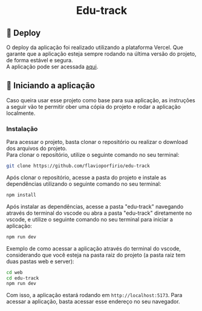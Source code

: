 <h1 align="center">Edu-track</h1>

## 🚀 Deploy <a name = "deployment_pt"></a>

O deploy da aplicação foi realizado utilizando a plataforma Vercel. Que garante que a aplicação esteja sempre rodando na última versão do projeto, de forma estável e segura.<br>
A aplicação pode ser acessada [aqui](https://edutrack-v1.vercel.app).

## 🏁 Iniciando a aplicação <a name = "getting_started_pt"></a>

Caso queira usar esse projeto como base para sua aplicação, as instruções a seguir vão te permitir ober uma cópia do projeto e rodar a aplicação localmente.

### Instalação

Para acessar o projeto, basta clonar o repositório ou realizar o download dos arquivos do projeto.<br>
Para clonar o repositório, utilize o seguinte comando no seu terminal:

```sh
git clone https://github.com/flavioporfirio/edu-track
```

Após clonar o repositório, acesse a pasta do projeto e instale as dependências utilizando o seguinte comando no seu terminal:

```sh
npm install
```

Após instalar as dependências, acesse a pasta "edu-track" navegando através do terminal do vscode ou abra a pasta "edu-track" diretamente no vscode, e utilize o seguinte comando no seu terminal para iniciar a aplicação:

```sh
npm run dev
```

Exemplo de como acessar a aplicação através do terminal do vscode, considerando que você esteja na pasta raiz do projeto (a pasta raiz tem duas pastas web e server):

```sh
cd web
cd edu-track
npm run dev
```
Com isso, a aplicação estará rodando em <code>http://localhost:5173</code>. Para acessar a aplicação, basta acessar esse endereço no seu navegador.
